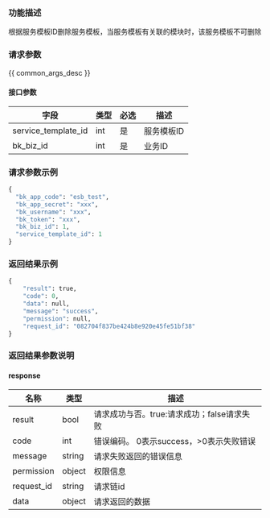 ### 功能描述

根据服务模板ID删除服务模板，当服务模板有关联的模块时，该服务模板不可删除

### 请求参数

{{ common_args_desc }}

#### 接口参数

| 字段                 |  类型      | 必选	   |  描述                 |
|----------------------|------------|--------|-----------------------|
| service_template_id | int  | 是   | 服务模板ID |
| bk_biz_id                  | int        | 是     | 业务ID|

### 请求参数示例

```python
{
  "bk_app_code": "esb_test",
  "bk_app_secret": "xxx",
  "bk_username": "xxx",
  "bk_token": "xxx",
  "bk_biz_id": 1,
  "service_template_id": 1
}
```

### 返回结果示例

```python
{
    "result": true,
    "code": 0,
    "data": null,
    "message": "success",
    "permission": null,
    "request_id": "082704f837be424b8e920e45fe51bf38"
}
```

### 返回结果参数说明

#### response

| 名称  | 类型  | 描述 |
|---|---|---|
| result | bool | 请求成功与否。true:请求成功；false请求失败 |
| code | int | 错误编码。 0表示success，>0表示失败错误 |
| message | string | 请求失败返回的错误信息 |
| permission    | object | 权限信息    |
| request_id    | string | 请求链id    |
| data | object | 请求返回的数据 |
